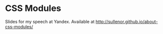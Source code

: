 CSS Modules
===========

Slides for my speech at Yandex. Available at http://sullenor.github.io/about-css-modules/
